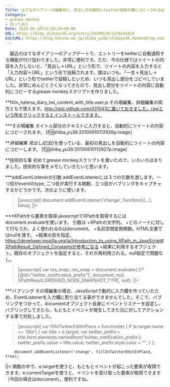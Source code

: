 ```yaml
---
Title: はてなダイアリーの編集時に、見出しが自動的にtwitter投稿の欄にコピーされるgrease monkey作った
Category:
- grease monkey
- 作ってみた
Date: 2010-06-10T12:50:24+09:00
URL: https://blog.shibayu36.org/entry/20100610/1276141824
EditURL: https://blog.hatena.ne.jp/shiba_yu36/shibayu36.hatenablog.com/atom/entry/12704591929888039189
---
```


　最近のはてなダイアリーのアップデートで、エントリーをtwitterに自動通知する機能が付け加わりました。非常に便利です。ただ、今の仕様ではツイートの内容を入力しないと、「見出し＋URL」という形で、ツイートの内容を入力すると「入力内容＋URL」という形で投稿されます。僕はいつも、「一言＋見出し＋URL」という形でtwitterで投稿したいため、いつも見出し部分をコピペしていました。非常にめんどくさくなってきたので、見出し部分をツイートの内容に自動的にコピーするgrease monkeyスクリプトを作りました。


**fillin_hatena_diary_twi_content_with_title.user.js
その場編集、詳細編集の両方ともで使えます。http://gist.github.com/431043に置いておきました。rawという所をクリックするとインストールできます。

***その場編集
タイトル部分のテキストに入力すると、自動的にツイートの内容にコピーされます。
[f:id:shiba_yu36:20100610112926p:image]

***詳細編集
見出し記法(*)を使っている、最初の見出しを自動的にツイートの内容にコピーします。
[f:id:shiba_yu36:20100610112927p:image]


**技術的な事
初めてgrease monkeyスクリプトを書いたので、いろいろはまりました。技術的な事をメモしていきたいと思います。

***addEventListenerの引数
addEventListenerには３つの引数を渡します。一つ目がeventのtype, 二つ目が実行する関数、三つ目がバブリングをキャプチャするかどうかです。次のように使います。
>|javascript|
document.addEventListener('change', function(){...}, false);
||<

***XPathから要素を取得
javascriptでXPathを取得するにはdocument.evaluateを使います。
引数は
+XPathの文字列。
+どのノードに対して行なうか。よく使われるのはdocument。
+名前空間変換関数。HTML文書ではnullを渡す。
+結果の型を指定。https://developer.mozilla.org/ja/Introduction_to_using_XPath_in_JavaScript#XPathResult_Defined_Constantsが参考になる
+結果に利用するオブジェクト。既存のオブジェクトを指定すると、それが再利用される。null指定で問題なし。
>|javascript|
var res_snap;
res_snap = document.evaluate('//*[@id="twitter_notification_prefix"]',
     document, null, XPathResult.ORDERED_NODE_SNAPSHOT_TYPE, null);
||<

***バブリング
その場編集の場合、JavaScriptで動的に入力欄を作っていたため、EventListenerを入力欄に割り当てる事ができませんでした。そこで、バブリングをつかって、documentオブジェクト自身にイベントリスナーを設定し、バブリングしてきたら、もともとイベントが発生してきた元に対してアクションする事で対処しました。
>|javascript|
        var fillInTwitterEditInPlace = function(e) {
            if (e.target.name == 'title') {
                var title = e.target;
                var twitter_prefix = title.form.elements.namedItem('twitter_notification_prefix');
                twitter_prefix.value = title.value;
                twitter_prefix.style.color = "";
            }
        };

        document.addEventListener('change', fillInTwitterEditInPlace, true);
||<
関数の中で、e.targetを使うと、もともとイベントが起こった要素が取得できます。e.currentTargetを使うと、イベントを受け取った要素が取得できます（今回の場合はdocument）。便利ですね。
